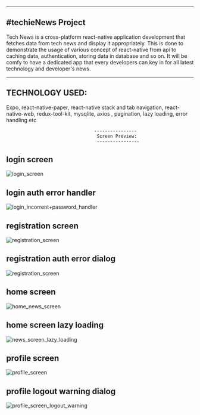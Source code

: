 ---------------------
#techieNews Project
----------------------
Tech News is a cross-platform react-native application development that
fetches data from tech news and display it appropriately. This is done 
to demonstrate the usage of various concept of react-native from api to
caching data, authentication, storing data in database and so on. It 
will be comfy to have a dedicated app that every developers can key in 
for all latest technology and developer's news. 

------------------
TECHNOLOGY USED: 
------------------
Expo, react-native-paper, react-native stack and tab navigation, 
react-native-web, redux-tool-kit, mysqlite, axios , pagination, lazy 
loading, error handling etc

                                     ----------------
                                      Screen Preview:
                                      ----------------
login screen
--------------

![login_screen](https://user-images.githubusercontent.com/54009597/171165869-7133bdcb-af96-4e10-a651-adec0d400fd9.jpeg)

login auth error handler
-------------------------

![login_incorrent+password_handler](https://user-images.githubusercontent.com/54009597/171165999-2bc199ab-2f43-4902-aeeb-42e9593f0aa5.jpeg)


registration screen
---------------------

![registration_screen](https://user-images.githubusercontent.com/54009597/171166308-330bdfc1-25c7-4df8-87a1-d0727551dd97.jpeg)


registration auth error dialog
-------------------------------

![registration_screen](https://user-images.githubusercontent.com/54009597/171166141-da5571a1-3360-4d96-9d49-663942e86864.jpeg)


home screen
-----------
![home_news_screen](https://user-images.githubusercontent.com/54009597/171167153-f7005bb5-cf15-4372-be84-e1d88ec416a1.jpeg)


home screen lazy loading
-------------------------
![news_screen_lazy_loading](https://user-images.githubusercontent.com/54009597/171169030-f36140f9-ce9e-49e0-be35-11d5e35e109d.jpeg)



profile screen 
-------------------
![profile_screen](https://user-images.githubusercontent.com/54009597/171167791-65842ff2-6167-4e97-b23c-b794d7ada25b.jpeg)


profile logout warning dialog
------------------------------

![profile_screen_logout_warning](https://user-images.githubusercontent.com/54009597/171167840-c0b4d59b-72b8-4194-b965-8915df8ccfd4.jpeg)






